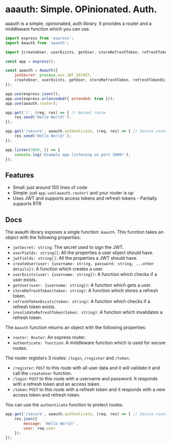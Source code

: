 # aaauth: Simple. OPinionated. Auth.
 
aaauth is a simple, opinionated, auth library. It provides a router and a middleware function which you can use.

```js
import express from 'express';
import Aaauth from 'aaauth';

import {createUser, userExists, getUser, storeRefreshToken, refreshTokenExists, invalidateRefreshToken} from './db.js';

const app = express();

const aaauth = Aaauth({
	jwtSecret: process.env.JWT_SECRET,
	createUser, userExists, getUser, storeRefreshToken, refreshTokenExists, invalidateRefreshToken
});

app.use(express.json());
app.use(express.urlencoded({ extended: true }));
app.use(aaauth.router);

app.get('/', (req, res) => { // Normal route
	res.send('Hello World!');
});

app.get('/secure', aaauth.authenticate, (req, res) => { // Secure route: needs access token
	res.send('Hello World!');
});

app.listen(3000, () => {
	console.log('Example app listening on port 3000!');
});
```

## Features

- Small: just around 150 lines of code
- Simple: just `app.use(aaauth.router)` and your router is up
- Uses JWT and supports access tokens and refresh tokens
		- Partially supports RTR

## Docs

The aaauth library exposes a single function: `Aaauth`. This function takes an object with the following properties:

 * `jwtSecret: string`: The secret used to sign the JWT.
 * `userFields: string[]`: All the properties a user object should have. 
 * `jwtFields: string[]`: All the properties a JWT should have.
 * `createUser(user: {username: string, password: string, ...other details})`: A function which creates a user.
 * `userExists(user: {username: string})`: A function which checks if a user exists.
 * `getUser(user: {username: string})`: A function which gets a user.
 * `storeRefreshToken(token: string)`: A function which stores a refresh token.
 * `refreshTokenExists(token: string)`: A function which checks if a refresh token exists.
 * `invalidateRefreshToken(token: string)`: A function which invalidates a refresh token.

The `Aaauth` function returns an object with the following properties:

 * `router: Router`: An express router.
 * `authenticate: function`: A middleware function which is used for secure routes.

The router registers 3 routes: `/login`, `/register` and `/token`.

 * `/register`: `POST` to this route with all user data and it will validate it and call the `createUser` function.
 * `/login`: `POST` to this route with a username and password. It responds with a refresh token and an access token.
 * `/token`: `POST` to this route with a refresh token and it responds with a new access token and refresh token.

You can use the `authenticate` function to protect routes.

```js
app.get('/secure', aaauth.authenticate, (req, res) => { // Secure route: needs access token
	res.json({
		message: 'Hello World!',
		user: req.user
	});
});
```
